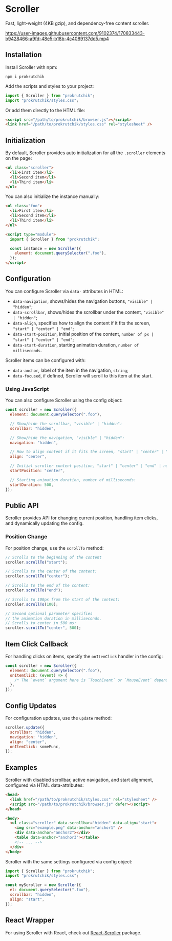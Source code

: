# Scroller

Fast, light-weight (4KB gzip), and dependency-free content scroller.

https://user-images.githubusercontent.com/9102374/170833443-b9428466-a9fd-48e5-b18b-4c4089137dd5.mp4

## Installation

Install Scroller with npm:

```shell
npm i prokrutchik
```

Add the scripts and styles to your project:

```js
import { Scroller } from "prokrutchik";
import "prokrutchik/styles.css";
```

Or add them directly to the HTML file:

```html
<script src="/path/to/prokrutchik/browser.js"></script>
<link href="/path/to/prokrutchik/styles.css" rel="stylesheet" />
```

## Initialization

By default, Scroller provides auto initialization for all the `.scroller` elements on the page:

```html
<ul class="scroller">
  <li>First item</li>
  <li>Second item</li>
  <li>Third item</li>
</ul>
```

You can also initialize the instance manually:

```html
<ul class="foo">
  <li>First item</li>
  <li>Second item</li>
  <li>Third item</li>
</ul>

<script type="module">
  import { Scroller } from "prokrutchik";

  const instance = new Scroller({
    element: document.querySelector(".foo"),
  });
</script>
```

## Configuration

You can configure Scroller via `data-` attributes in HTML:

- `data-navigation`, shows/hides the navigation buttons, `"visible" | "hidden"`;
- `data-scrollbar`, shows/hides the scrollbar under the content, `"visible" | "hidden"`;
- `data-align`, specifies how to align the content if it fits the screen, `"start" | "center" | "end"`;
- `data-start-position`, initial position of the content, `number of px | "start" | "center" | "end"`;
- `data-start-duration`, starting animation duration, `number of milliseconds`.

Scroller items can be configured with:

- `data-anchor`, label of the item in the navigation, `string`;
- `data-focused`, if defined, Scroller will scroll to this item at the start.

### Using JavaScript

You can also configure Scroller using the config object:

```js
const scroller = new Scroller({
  element: document.querySelector(".foo"),

  // Show/hide the scrollbar, "visible" | "hidden":
  scrollbar: "hidden",

  // Show/hide the navigation, "visible" | "hidden":
  navigation: "hidden",

  // How to align content if it fits the screen, "start" | "center" | "end":
  align: "center",

  // Initial scroller content position, "start" | "center" | "end" | number of px:
  startPosition: "center",

  // Starting animation duration, number of milliseconds:
  startDuration: 500,
});
```

## Public API

Scroller provides API for changing current position, handling item clicks, and dynamically updating the config.

### Position Change

For position change, use the `scrollTo` method:

```js
// Scrolls to the beginning of the content
scroller.scrollTo("start");

// Scrolls to the center of the content:
scroller.scrollTo("center");

// Scrolls to the end of the content:
scroller.scrollTo("end");

// Scrolls to 100px from the start of the content:
scroller.scrollTo(100);

// Second optional parameter specifies
// the animation duration in milliseconds.
// Scrolls to center in 500 ms:
scroller.scrollTo("center", 500);
```

## Item Click Callback

For handling clicks on items, specify the `onItemClick` handler in the config:

```js
const scroller = new Scroller({
  element: document.querySelector(".foo"),
  onItemClick: (event) => {
    /* The `event` argument here is `TouchEvent` or `MouseEvent` depending on the user device. */
  },
});
```

## Config Updates

For configuration updates, use the `update` method:

```js
scroller.update({
  scrollbar: "hidden",
  navigation: "hidden",
  align: "center",
  onItemClick: someFunc,
});
```

## Examples

Scroller with disabled scrollbar, active navigation, and start alignment, configured via HTML data-attributes:

```html
<head>
  <link href="/path/to/prokrutchik/styles.css" rel="stylesheet" />
  <script src="/path/to/prokrutchik/browser.js" defer></script>
</head>

<body>
  <ul class="scroller" data-scrollbar="hidden" data-align="start">
    <img src="example.png" data-anchor="anchor1" />
    <div data-anchor="anchor2"></div>
    <table data-anchor="anchor3"></table>
    <!-- ... -->
  </div>
</body>
```

Scroller with the same settings configured via config object:

```js
import { Scroller } from "prokrutchik";
import "prokrutchik/styles.css";

const myScroller = new Scroller({
  el: document.querySelector(".foo"),
  scrollbar: "hidden",
  align: "start",
});
```

## React Wrapper

For using Scroller with React, check out [React-Scroller](https://github.com/bespoyasov/react-scroller) package.
